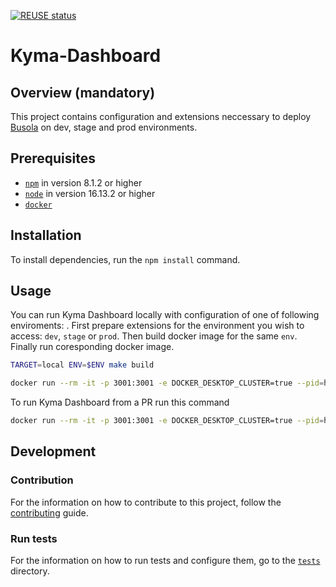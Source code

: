 [![REUSE status](https://api.reuse.software/badge/github.com/kyma-project/kyma-dashboard)](https://api.reuse.software/info/github.com/kyma-project/kyma-dashboard)

# Kyma-Dashboard

## Overview (mandatory)

This project contains configuration and extensions neccessary to deploy [Busola](https://github.com/kyma-project/busola) on dev, stage and prod environments.

## Prerequisites

- [`npm`](https://www.npmjs.com/) in version 8.1.2 or higher
- [`node`](https://nodejs.org/en/) in version 16.13.2 or higher
- [`docker`](https://www.docker.com/)

## Installation

To install dependencies, run the `npm install` command.

## Usage

You can run Kyma Dashboard locally with configuration of one of following enviroments: . First prepare extensions for the environment you wish to access: `dev`, `stage` or `prod`.
Then build docker image for the same `env`.
Finally run coresponding docker image.

```bash
TARGET=local ENV=$ENV make build

docker run --rm -it -p 3001:3001 -e DOCKER_DESKTOP_CLUSTER=true --pid=host --name kyma-dashboard kyma-dashboard-local-$ENV
```

To run Kyma Dashboard from a PR run this command

```bash
docker run --rm -it -p 3001:3001 -e DOCKER_DESKTOP_CLUSTER=true --pid=host --name kyma-dashboard europe-docker.pkg.dev/kyma-project/dev/kyma-dashboard-local-dev:PR-$PR_NUMBER
```

## Development

### Contribution

For the information on how to contribute to this project, follow the [contributing](./CONTRIBUTING.md) guide.

### Run tests

For the information on how to run tests and configure them, go to the [`tests`](./tests) directory.
